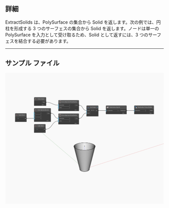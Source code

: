 ## 詳細
ExtractSolids は、PolySurface の集合から Solid を返します。次の例では、円柱を形成する 3 つのサーフェスの集合から Solid を返します。ノードは単一の PolySurface を入力として受け取るため、Solid として返すには、3 つのサーフェスを結合する必要があります。
___
## サンプル ファイル

![ExtractSolids](./Autodesk.DesignScript.Geometry.PolySurface.ExtractSolids_img.jpg)

